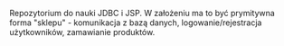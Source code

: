 Repozytorium do nauki JDBC i JSP.
W założeniu ma to być prymitywna forma "sklepu"  - komunikacja z bazą danych, logowanie/rejestracja użytkowników, zamawianie produktów.
